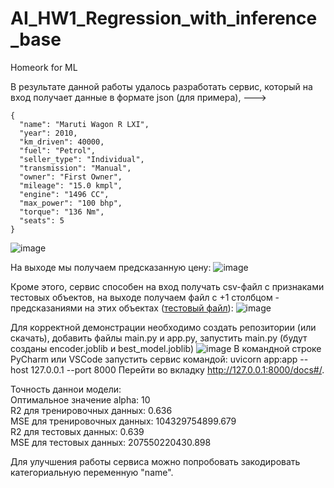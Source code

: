 # AI_HW1_Regression_with_inference_base
Homeork for ML

В результате данной работы удалось разработать сервис, который на вход получает данные в формате json (для примера), ---><br/>
```
{
  "name": "Maruti Wagon R LXI",
  "year": 2010,
  "km_driven": 40000,
  "fuel": "Petrol",
  "seller_type": "Individual",
  "transmission": "Manual",
  "owner": "First Owner",
  "mileage": "15.0 kmpl",
  "engine": "1496 CC",
  "max_power": "100 bhp",
  "torque": "136 Nm",
  "seats": 5
}
```
![image](https://github.com/user-attachments/assets/c22e06a0-5036-47b3-a91b-3fc183388892)

На выходе мы получаем предсказанную цену:
![image](https://github.com/user-attachments/assets/7859961f-4bd1-4d4f-8659-ebdeb4678072)

Кроме этого, сервис способен на вход получать csv-файл с признаками тестовых объектов, на выходе получаем файл с +1 столбцом - предсказаниями на этих объектах ([тестовый файл](https://github.com/sidorov-ka/AI_HW1_Regression_with_inference_base/blob/master/cars_without_selling_price.csv)):
![image](https://github.com/user-attachments/assets/a9b2e6d1-bbff-4eb3-a61c-341352cd409c)

Для корректной демонстрации необходимо создать репозитории (или скачать), добавить файлы main.py и app.py, запустить main.py (будут созданы encoder.joblib и best_model.joblib)
![image](https://github.com/user-attachments/assets/64a8b7f3-8e91-482f-adaa-dd487fd2ae21)
В командной строке PyCharm или VSCode запустить сервис командой: uvicorn app:app --host 127.0.0.1 --port 8000
Перейти во вкладку http://127.0.0.1:8000/docs#/.

Точность даннои модели:<br/>
Оптимальное значение alpha: 10<br/>
R2 для тренировочных данных: 0.636<br/>
MSE для тренировочных данных: 104329754899.679<br/>
R2 для тестовых данных: 0.639<br/>
MSE для тестовых данных: 207550220430.898<br/>

Для улучшения работы сервиса можно попробовать закодировать категориальную переменную "name".
